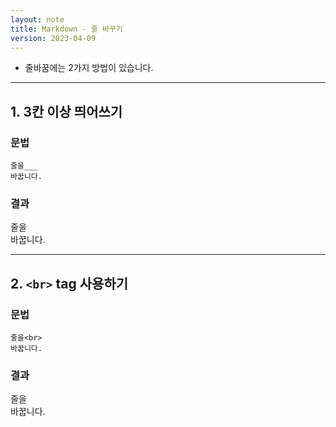 ```yaml
---
layout: note
title: Markdown - 줄 바꾸기
version: 2023-04-09
---
```





- 줄바꿈에는 2가지 방법이 있습니다.




---




## 1. 3칸 이상 띄어쓰기


### 문법

```
줄을___
바꿉니다.
```


### 결과

줄을   
바꿉니다.




---




## 2. `<br>` tag 사용하기


### 문법

```
줄을<br>
바꿉니다.
```


### 결과

줄을<br>
바꿉니다.
